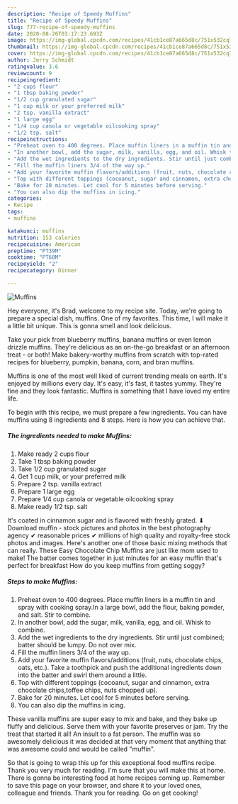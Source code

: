```yaml
---
description: "Recipe of Speedy Muffins"
title: "Recipe of Speedy Muffins"
slug: 777-recipe-of-speedy-muffins
date: 2020-08-26T03:17:23.693Z
image: https://img-global.cpcdn.com/recipes/41cb1ce87a665d8c/751x532cq70/muffins-recipe-main-photo.jpg
thumbnail: https://img-global.cpcdn.com/recipes/41cb1ce87a665d8c/751x532cq70/muffins-recipe-main-photo.jpg
cover: https://img-global.cpcdn.com/recipes/41cb1ce87a665d8c/751x532cq70/muffins-recipe-main-photo.jpg
author: Jerry Schmidt
ratingvalue: 3.6
reviewcount: 9
recipeingredient:
- "2 cups flour"
- "1 tbsp baking powder"
- "1/2 cup granulated sugar"
- "1 cup milk or your preferred milk"
- "2 tsp. vanilla extract"
- "1 large egg"
- "1/4 cup canola or vegetable oilcooking spray"
- "1/2 tsp. salt"
recipeinstructions:
- "Preheat oven to 400 degrees. Place muffin liners in a muffin tin and spray with cooking spray.In a large bowl, add the flour, baking powder, and salt. Stir to combine."
- "In another bowl, add the sugar, milk, vanilla, egg, and oil. Whisk to combine."
- "Add the wet ingredients to the dry ingredients. Stir until just combined; batter should be lumpy. Do not over mix."
- "Fill the muffin liners 3/4 of the way up."
- "Add your favorite muffin flavors/additions (fruit, nuts, chocolate chips, oats, etc.). Take a toothpick and push the additional ingredients down into the batter and swirl them around a little."
- "Top with different toppings (cocoanut, sugar and cinnamon, extra chocolate chips,toffee chips, nuts chopped up)."
- "Bake for 20 minutes. Let cool for 5 minutes before serving."
- "You can also dip the muffins in icing."
categories:
- Recipe
tags:
- muffins

katakunci: muffins 
nutrition: 153 calories
recipecuisine: American
preptime: "PT39M"
cooktime: "PT60M"
recipeyield: "2"
recipecategory: Dinner

---
```



![Muffins](https://img-global.cpcdn.com/recipes/41cb1ce87a665d8c/751x532cq70/muffins-recipe-main-photo.jpg)

Hey everyone, it's Brad, welcome to my recipe site. Today, we're going to prepare a special dish, muffins. One of my favorites. This time, I will make it a little bit unique. This is gonna smell and look delicious.

Take your pick from blueberry muffins, banana muffins or even lemon drizzle muffins. They&#39;re delicious as an on-the-go breakfast or an afternoon treat - or both! Make bakery-worthy muffins from scratch with top-rated recipes for blueberry, pumpkin, banana, corn, and bran muffins.

Muffins is one of the most well liked of current trending meals on earth. It's enjoyed by millions every day. It's easy, it's fast, it tastes yummy. They're fine and they look fantastic. Muffins is something that I have loved my entire life.


To begin with this recipe, we must prepare a few ingredients. You can have muffins using 8 ingredients and 8 steps. Here is how you can achieve that.

<!--inarticleads1-->

##### The ingredients needed to make Muffins:

1. Make ready 2 cups flour
1. Take 1 tbsp baking powder
1. Take 1/2 cup granulated sugar
1. Get 1 cup milk, or your preferred milk
1. Prepare 2 tsp. vanilla extract
1. Prepare 1 large egg
1. Prepare 1/4 cup canola or vegetable oilcooking spray
1. Make ready 1/2 tsp. salt


It&#39;s coated in cinnamon sugar and is flavored with freshly grated. ⬇ Download muffin - stock pictures and photos in the best photography agency ✔ reasonable prices ✔ millions of high quality and royalty-free stock photos and images. Here&#39;s another one of those basic mixing methods that can really. These Easy Chocolate Chip Muffins are just like mom used to make! The batter comes together in just minutes for an easy muffin that&#39;s perfect for breakfast How do you keep muffins from getting soggy? 

<!--inarticleads2-->

##### Steps to make Muffins:

1. Preheat oven to 400 degrees. Place muffin liners in a muffin tin and spray with cooking spray.In a large bowl, add the flour, baking powder, and salt. Stir to combine.
1. In another bowl, add the sugar, milk, vanilla, egg, and oil. Whisk to combine.
1. Add the wet ingredients to the dry ingredients. Stir until just combined; batter should be lumpy. Do not over mix.
1. Fill the muffin liners 3/4 of the way up.
1. Add your favorite muffin flavors/additions (fruit, nuts, chocolate chips, oats, etc.). Take a toothpick and push the additional ingredients down into the batter and swirl them around a little.
1. Top with different toppings (cocoanut, sugar and cinnamon, extra chocolate chips,toffee chips, nuts chopped up).
1. Bake for 20 minutes. Let cool for 5 minutes before serving.
1. You can also dip the muffins in icing.


These vanilla muffins are super easy to mix and bake, and they bake up fluffy and delicious. Serve them with your favorite preserves or jam. Try the treat that started it all! An insult to a fat person. The muffin was so awesomely delicious it was decided at that very moment that anything that was awesome could and would be called &#34;muffin&#34;. 

So that is going to wrap this up for this exceptional food muffins recipe. Thank you very much for reading. I'm sure that you will make this at home. There is gonna be interesting food at home recipes coming up. Remember to save this page on your browser, and share it to your loved ones, colleague and friends. Thank you for reading. Go on get cooking!
